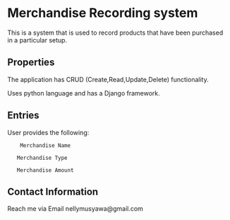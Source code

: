 <h1>Merchandise Recording system</h1>

This is a system that is used to record products that have been purchased in a particular setup.

<h2>Properties</h2>
The application has CRUD (Create,Read,Update,Delete) functionality.

Uses python language and has a Django framework.

<h2>Entries</h2>
User provides the following:

        Merchandise Name

       Merchandise Type
                             
       Merchandise Amount

<h2>Contact Information</h2>
Reach me via Email nellymusyawa@gmail.com
                             
                             
                             
